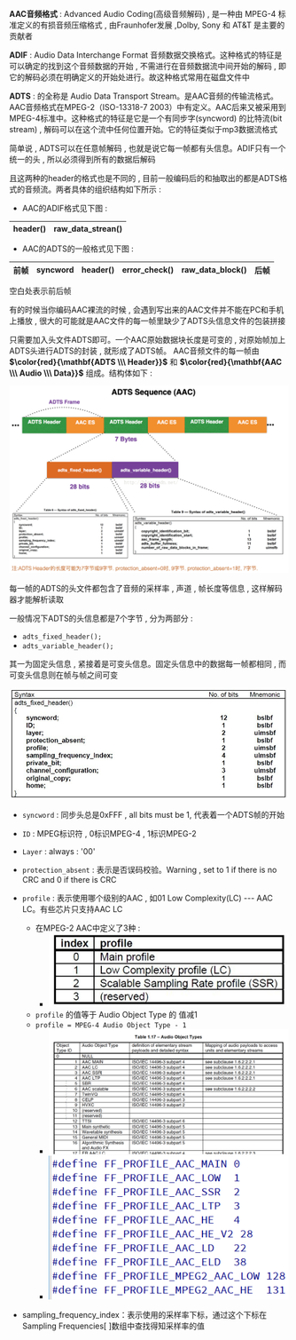 **AAC⾳频格式** : Advanced Audio Coding(⾼级⾳频解码) , 是⼀种由 MPEG-4 标准定义的有损⾳频压缩格式 , 由Fraunhofer发展 ,Dolby, Sony 和 AT&T 是主要的贡献者  

**ADIF** : Audio Data Interchange Format ⾳频数据交换格式。这种格式的特征是可以确定的找到这个⾳频数据的开始 , 不需进⾏在音频数据流中间开始的解码 , 即它的解码必须在明确定义的开始处进⾏。故这种格式常⽤在磁盘⽂件中  

**ADTS** : 的全称是 Audio Data Transport Stream。是AAC⾳频的传输流格式。AAC⾳频格式在MPEG-2（ISO-13318-7 2003）中有定义。AAC后来⼜被采⽤到MPEG-4标准中。这种格式的特征是它是⼀个有同步字(syncword) 的比特流(bit stream) , 解码可以在这个流中任何位置开始。它的特征类似于mp3数据流格式  

简单说 , ADTS可以在任意帧解码 , 也就是说它每⼀帧都有头信息。ADIF只有⼀个统⼀的头 , 所以必须得到所有的数据后解码  

且这两种的header的格式也是不同的 , ⽬前⼀般编码后的和抽取出的都是ADTS格式的音频流。两者具体的组织结构如下所示 :

* AAC的ADIF格式⻅下图 : 

| header() | raw_data_strean() |
| -------- | ----------------- |

* AAC的ADTS的⼀般格式⻅下图 : 

| 前帧 | syncword | header() | error_check() | raw_data_block() | 后帧 |
| ---- | -------- | -------- | ------------- | ---------------- | ---- |

空⽩处表示前后帧

有的时候当你编码AAC裸流的时候 , 会遇到写出来的AAC⽂件并不能在PC和⼿机上播放 , 很⼤的可能就是AAC⽂件的每⼀帧⾥缺少了ADTS头信息⽂件的包装拼接  

只需要加⼊头⽂件ADTS即可。⼀个AAC原始数据块⻓度是可变的 , 对原始帧加上ADTS头进⾏ADTS的封装 , 就形成了ADTS帧。
AAC⾳频⽂件的每⼀帧由 **$\color{red}{\mathbf{ADTS \\\ Header}}$** 和 **$\color{red}{\mathbf{AAC \\\ Audio \\\ Data}}$** 组成。结构体如下 : 

<img src="assets/image-20240126140331856.png" alt="image-20240126140331856" /> 

每⼀帧的ADTS的头⽂件都包含了⾳频的采样率 , 声道 , 帧⻓度等信息 , 这样解码器才能解析读取

⼀般情况下ADTS的头信息都是7个字节 , 分为两部分 :

* `adts_fixed_header();  `
* `adts_variable_header();`

其⼀为固定头信息 , 紧接着是可变头信息。固定头信息中的数据每⼀帧都相同 , ⽽可变头信息则在帧与帧之间可变  

<img src="assets/image-20240126142628785.png" alt="image-20240126142628785" /> 

* `syncword` : 同步头总是0xFFF , all bits must be 1, 代表着⼀个ADTS帧的开始
* `ID` : MPEG标识符 , 0标识MPEG-4 , 1标识MPEG-2
* `Layer` : always : '00' 
* `protection_absent` : 表示是否误码校验。Warning , set to 1 if there is no CRC and 0 if there is CRC
* `profile` : 表示使⽤哪个级别的AAC , 如01 Low Complexity(LC) --- AAC LC。有些芯⽚只⽀持AAC LC
  * 在MPEG-2 AAC中定义了3种 : 
    * <img src="assets/image-20240126145410405.png" alt="image-20240126145410405" /> 
  * `profile` 的值等于 Audio Object Type 的 值减1
  * `profile = MPEG-4 Audio Object Type - 1`  
    * <img src="assets/image-20240126150120499.png" alt="image-20240126150120499" /> 
    * <img src="assets/image-20240126150136941.png" alt="image-20240126150136941" /> 

 

 

* sampling_frequency_index：表示使⽤的采样率下标，通过这个下标在Sampling Frequencies[ ]数组中查找得知采样率的值  